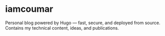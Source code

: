 # iamcoumar
Personal blog powered by Hugo — fast, secure, and deployed from source. Contains my technical content, ideas, and publications.

